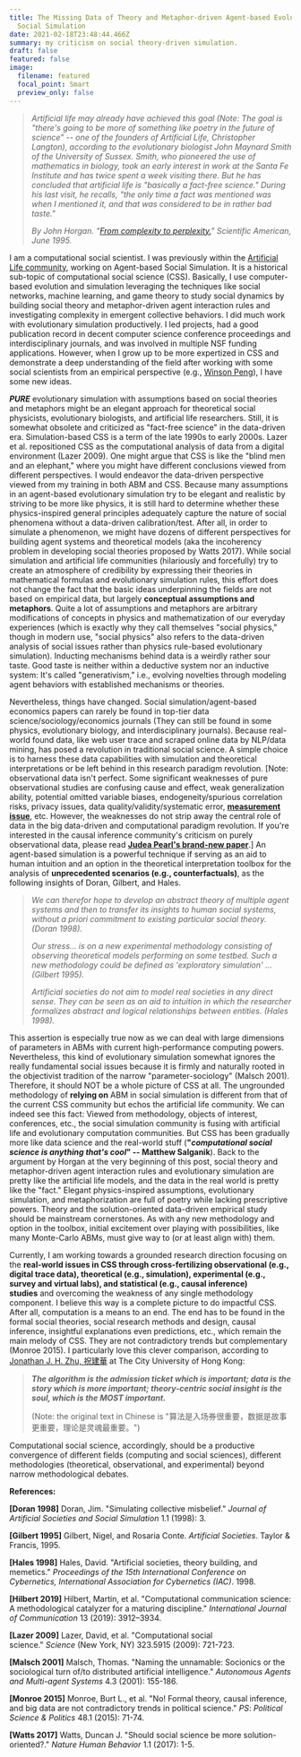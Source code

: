 ```yaml
---
title: The Missing Data of Theory and Metaphor-driven Agent-based Evolutionary
  Social Simulation
date: 2021-02-18T23:48:44.466Z
summary: my criticism on social theory-driven simulation.
draft: false
featured: false
image:
  filename: featured
  focal_point: Smart
  preview_only: false
---
```

> *Artificial life may already have achieved this goal (Note: The goal is "there's going to be more of something like poetry in the future of science" -- one of the founders of Artificial Life, Christopher Langton), according to the evolutionary biologist John Maynard Smith of the University of Sussex. Smith, who pioneered the use of mathematics in biology, took an early interest in work at the Santa Fe Institute and has twice spent a week visiting there. But he has concluded that artificial life is "basically a fact-free science." During his last visit, he recalls, "the only time a fact was mentioned was when I mentioned it, and that was considered to be in rather bad taste."*
>
> *By John Horgan. "[From complexity to perplexity.](http://www2.econ.iastate.edu/tesfatsi/hogan.complexperplex.htm)" Scientific American, June 1995.*

I am a computational social scientist. I was previously within the [Artificial Life community](https://en.wikipedia.org/wiki/Artificial_life), working on Agent-based Social Simulation. It is a historical sub-topic of computational social science (CSS). Basically, I use computer-based evolution and simulation leveraging the techniques like social networks, machine learning, and game theory to study social dynamics by building social theory and metaphor-driven agent interaction rules and investigating complexity in emergent collective behaviors. I did much work with evolutionary simulation productively. I led projects, had a good publication record in decent computer science conference proceedings and interdisciplinary journals, and was involved in multiple NSF funding applications. However, when I grow up to be more expertized in CSS and demonstrate a deep understanding of the field after working with some social scientists from an empirical perspective (e.g., [Winson Peng](https://comartsci.msu.edu/our-people/taiquan-winson-peng)), I have some new ideas.

***PURE*** evolutionary simulation with assumptions based on social theories and metaphors might be an elegant approach for theoretical social physicists, evolutionary biologists, and artificial life researchers. Still, it is somewhat obsolete and criticized as "fact-free science" in the data-driven era. Simulation-based CSS is a term of the late 1990s to early 2000s. Lazer et al. repositioned CSS as the computational analysis of data from a digital environment (Lazer 2009). One might argue that CSS is like the "blind men and an elephant," where you might have different conclusions viewed from different perspectives. I would endeavor the data-driven perspective viewed from my training in both ABM and CSS. Because many assumptions in an agent-based evolutionary simulation try to be elegant and realistic by striving to be more like physics, it is still hard to determine whether these physics-inspired general principles adequately capture the nature of social phenomena without a data-driven calibration/test. After all, in order to simulate a phenomenon, we might have dozens of different perspectives for building agent systems and theoretical models (aka the incoherency problem in developing social theories proposed by Watts 2017). While social simulation and artificial life communities (hilariously and forcefully) try to create an atmosphere of credibility by expressing their theories in mathematical formulas and evolutionary simulation rules, this effort does not change the fact that the basic ideas underpinning the fields are not based on empirical data, but largely **conceptual assumptions and metaphors**. Quite a lot of assumptions and metaphors are arbitrary modifications of concepts in physics and mathematization of our everyday experiences (which is exactly why they call themselves "social physics," though in modern use, "social physics" also refers to the data-driven analysis of social issues rather than physics rule-based evolutionary simulation). Inducting mechanisms behind data is a weirdly rather sour taste. Good taste is neither within a deductive system nor an inductive system: It's called "generativism," i.e., evolving novelties through modeling agent behaviors with established mechanisms or theories.

Nevertheless, things have changed. Social simulation/agent-based economics papers can rarely be found in top-tier data science/sociology/economics journals (They can still be found in some physics, evolutionary biology, and interdisciplinary journals). Because real-world found data, like web user trace and scraped online data by NLP/data mining, has posed a revolution in traditional social science. A simple choice is to harness these data capabilities with simulation and theoretical interpretations or be left behind in this research paradigm revolution. [Note: observational data isn't perfect. Some significant weaknesses of pure observational studies are confusing cause and effect, weak generalization ability, potential omitted variable biases, endogeneity/spurious correlation risks, privacy issues, data quality/validity/systematic error, **[measurement issue](https://www.nature.com/articles/s41586-021-03660-7)**, etc. However, the weaknesses do not strip away the central role of data in the big data-driven and computational paradigm revolution. If you're interested in the causal inference community's criticism on purely observational data, please read **[Judea Pearl's brand-new paper](https://ftp.cs.ucla.edu/pub/stat_ser/r502.pdf)**.] An agent-based simulation is a powerful technique if serving as an aid to human intuition and an option in the theoretical interpretation toolbox for the analysis of **unprecedented scenarios (e.g., counterfactuals)**, as the following insights of Doran, Gilbert, and Hales.

> *We can therefor hope to develop an abstract theory of multiple agent systems and then to transfer its insights to human social systems, without a priori commitment to existing particular social theory. (Doran 1998).*
>
> *Our stress... is on a new experimental methodology consisting of observing theoretical models performing on some testbed. Such a new methodology could be defined as 'exploratory simulation' ... (Gilbert 1995).*
>
> *Artificial societies do not aim to model real societies in any direct sense. They can be seen as an aid to intuition in which the researcher formalizes abstract and logical relationships between entities. (Hales 1998).*

This assertion is especially true now as we can deal with large dimensions of parameters in ABMs with current high-performance computing powers. Nevertheless, this kind of evolutionary simulation somewhat ignores the really fundamental social issues because it is firmly and naturally rooted in the objectivist tradition of the narrow "parameter-sociology" (Malsch 2001). Therefore, it should NOT be a whole picture of CSS at all. The ungrounded methodology of **relying on** ABM in social simulation is different from that of the current CSS community but echos the artificial life community. We can indeed see this fact: Viewed from methodology, objects of interest, conferences, etc., the social simulation community is fusing with artificial life and evolutionary computation communities. But CSS has been gradually more like data science and the real-world stuff (**"*computational social science is anything that's cool*" -- Matthew Salganik**). Back to the argument by Horgan at the very beginning of this post, social theory and metaphor-driven agent interaction rules and evolutionary simulation are pretty like the artificial life models, and the data in the real world is pretty like the "fact." Elegant physics-inspired assumptions, evolutionary simulation, and metaphorization are full of poetry while lacking prescriptive powers. Theory and the solution-oriented data-driven empirical study should be mainstream cornerstones. As with any new methodology and option in the toolbox, initial excitement over playing with possibilities, like many Monte-Carlo ABMs, must give way to (or at least align with) them.

Currently, I am working towards a grounded research direction focusing on the **real-world issues in CSS through cross-fertilizing observational (e.g., digital trace data), theoretical (e.g., simulation), experimental (e.g., survey and virtual labs), and statistical (e.g., causal inference) studies** and overcoming the weakness of any single methodology component. I believe this way is a complete picture to do impactful CSS. After all, computation is a means to an end. The end has to be found in the formal social theories, social research methods and design, causal inference, insightful explanations even predictions, etc., which remain the main melody of CSS. They are not contradictory trends but complementary (Monroe 2015). I particularly love this clever comparison, according to [Jonathan J. H. Zhu, 祝建華](https://scholar.google.com/citations?user=q41vFFQAAAAJ&hl=en) at The City University of Hong Kong:

> ***The algorithm is the admission ticket which is important; data is the story which is more important; theory-centric social insight is the soul, which is the MOST important.***
>
> (Note: the original text in Chinese is "算法是入场券很重要，数据是故事更重要，理论是灵魂最重要。")

Computational social science, accordingly, should be a productive convergence of different fields (computing and social sciences), different methodologies (theoretical, observational, and experimental) beyond narrow methodological debates.

**References:**

**\[Doran 1998]** Doran, Jim. "Simulating collective misbelief." *Journal of Artificial Societies and Social Simulation* 1.1 (1998): 3.

**\[Gilbert 1995]** Gilbert, Nigel, and Rosaria Conte. *Artificial Societies*. Taylor & Francis, 1995.

**\[Hales 1998]** Hales, David. "Artificial societies, theory building, and memetics." *Proceedings of the 15th International Conference on Cybernetics, International Association for Cybernetics (IAC)*. 1998.

**\[Hilbert 2019]** Hilbert, Martin, et al. "Computational communication science: A methodological catalyzer for a maturing discipline." *International Journal of Communication* 13 (2019): 3912–3934.

**\[Lazer 2009]** Lazer, David, et al. "Computational social science." *Science* (New York, NY) 323.5915 (2009): 721-723.

**\[Malsch 2001]** Malsch, Thomas. "Naming the unnamable: Socionics or the sociological turn of/to distributed artificial intelligence." *Autonomous Agents and Multi-agent Systems* 4.3 (2001): 155-186.

**\[Monroe 2015]** Monroe, Burt L., et al. "No! Formal theory, causal inference, and big data are not contradictory trends in political science." *PS*: *Political Science & Politics* 48.1 (2015): 71-74.

**\[Watts 2017]** Watts, Duncan J. "Should social science be more solution-oriented?." *Nature Human Behavior* 1.1 (2017): 1-5.